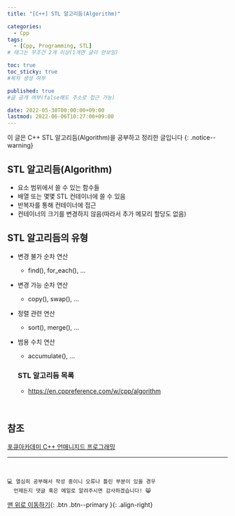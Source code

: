 ```yaml
---
title: "[C++] STL 알고리듬(Algorithm)" 

categories:
  - Cpp
tags:
  - [Cpp, Programming, STL]
# 태그는 무조건 2개 이상(1개면 글이 안보임)

toc: true
toc_sticky: true
#목차 생성 여부

published: true
#글 공개 여부(false해도 주소로 접근 가능)

date: 2022-05-30T00:00:00+09:00
lastmod: 2022-06-06T10:27:00+09:00
---
```


<!-- description : 25자에서 160자 사이 -->
이 글은 C++ STL 알고리듬(Algorithm)을 공부하고 정리한 글입니다
{: .notice--warning}

## STL 알고리듬(Algorithm)
- 요소 범위에서 쓸 수 있는 함수들
- 배열 또는 몇몇 STL 컨테이너에 쓸 수 있음
- 반복자를 통해 컨테이너에 접근
- 컨테이너의 크기를 변경하지 않음(따라서 추가 메모리 할당도 없음)

## STL 알고리듬의 유형
- 변경 불가 순차 연산
  - find(), for_each(), ...
- 변경 가능 순차 연산
  - copy(), swap(), ...
- 정렬 관련 연산
  - sort(), merge(), ...
- 범용 수치 연산
  - accumulate(), ...

  ### STL 알고리듬 목록
  - <https://en.cppreference.com/w/cpp/algorithm>

<br>

## 참조
[포큐아카데미 C++ 언매니지드 프로그래밍](https://pocu-ko.teachable.com/p/comp3200)

***
<br>

    💻 열심히 공부해서 작성 중이니 오류나 틀린 부분이 있을 경우 
      언제든지 댓글 혹은 메일로 알려주시면 감사하겠습니다! 😸


[맨 위로 이동하기](#){: .btn .btn--primary }{: .align-right}